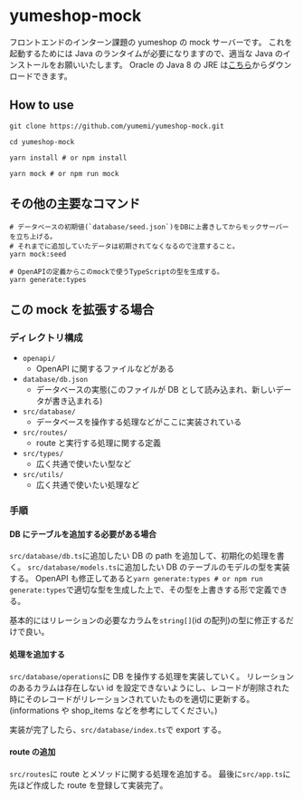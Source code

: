 # yumeshop-mock

フロントエンドのインターン課題の yumeshop の mock サーバーです。
これを起動するためには Java のランタイムが必要になりますので、適当な Java のインストールをお願いいたします。
Oracle の Java 8 の JRE は[こちら](https://www.java.com/ja/)からダウンロードできます。

## How to use

```
git clone https://github.com/yumemi/yumeshop-mock.git

cd yumeshop-mock

yarn install # or npm install

yarn mock # or npm run mock
```

## その他の主要なコマンド

```
# データベースの初期値(`database/seed.json`)をDBに上書きしてからモックサーバーを立ち上げる。
# それまでに追加していたデータは初期されてなくなるので注意すること。
yarn mock:seed

# OpenAPIの定義からこのmockで使うTypeScriptの型を生成する。
yarn generate:types
```

## この mock を拡張する場合

### ディレクトリ構成

- `openapi/`
  - OpenAPI に関するファイルなどがある
- `database/db.json`
  - データベースの実態(このファイルが DB として読み込まれ、新しいデータが書き込まれる)
- `src/database/`
  - データベースを操作する処理などがここに実装されている
- `src/routes/`
  - route と実行する処理に関する定義
- `src/types/`
  - 広く共通で使いたい型など
- `src/utils/`
  - 広く共通で使いたい処理など

### 手順

#### DB にテーブルを追加する必要がある場合

`src/database/db.ts`に追加したい DB の path を追加して、初期化の処理を書く。
`src/database/models.ts`に追加したい DB のテーブルのモデルの型を実装する。
OpenAPI も修正してあると`yarn generate:types # or npm run generate:types`で適切な型を生成した上で、その型を上書きする形で定義できる。

基本的にはリレーションの必要なカラムを`string[]`(id の配列)の型に修正するだけで良い。

#### 処理を追加する

`src/database/operations`に DB を操作する処理を実装していく。
リレーションのあるカラムは存在しない id を設定できないようにし、レコードが削除された時にそのレコードがリレーションされていたものを適切に更新する。
(informations や shop_items などを参考にしてください。)

実装が完了したら、`src/database/index.ts`で export する。

#### route の追加

`src/routes`に route とメソッドに関する処理を追加する。
最後に`src/app.ts`に先ほど作成した route を登録して実装完了。
